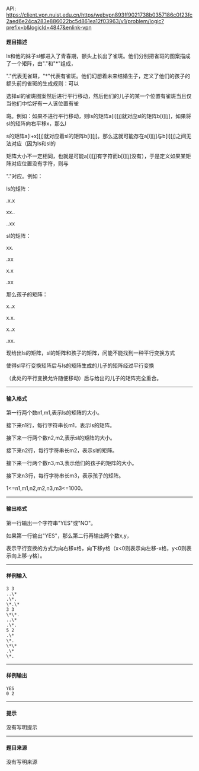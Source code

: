 API: https://client.vpn.nuist.edu.cn/https/webvpn893ff9021738b0357186c0f23fc2aed6e24ca283e886022bc5d861ea12f03963/v1/problem/logic?prefix=b&logicId=4847&enlink-vpn

#### 题目描述

ls和他的妹子sl都进入了青春期，额头上长出了雀斑。他们分别把雀斑的图案描成了一个矩阵，由"."和"\*"组成，

"."代表无雀斑，"\*"代表有雀斑。他们幻想着未来结婚生子，定义了他们的孩子的额头前的雀斑的生成规则：可以

选择sl的雀斑图案然后进行平行移动，然后他们的儿子的某一个位置有雀斑当且仅当他们中恰好有一人该位置有雀

斑。例如：如果不进行平行移动，则ls的矩阵a\[i\]\[j\]就对应sl的矩阵b\[i\]\[j\]，如果将sl的矩阵向右平移x，那么l

s的矩阵a\[i+x\]\[j\]就对应着sl的矩阵b\[i\]\[j\]。那么这就可能存在a\[i\]\[j\]与b\[i\]\[j\]之间无法对应（因为ls和sl的

矩阵大小不一定相同，也就是可能a\[i\]\[j\]有字符而b\[i\]\[j\]没有），于是定义如果某矩阵对应位置没有字符，则与

"."对应。例如：

ls的矩阵：

.x.x

xx..

..xx

sl的矩阵：

xx.

.xx

x.x

.xx

那么孩子的矩阵：

x..x

x.x.

x..x

.xx.

现给出ls的矩阵，sl的矩阵和孩子的矩阵，问能不能找到一种平行变换方式

使得sl平行变换矩阵后与ls的矩阵生成的儿子的矩阵经过平行变换

（此处的平行变换允许随便移动）后与给出的儿子的矩阵完全重合。

---

#### 输入格式

第一行两个数n1,m1,表示ls的矩阵的大小。

接下来n1行，每行字符串长m1，表示ls的矩阵。

接下来一行两个数n2,m2,表示sl的矩阵的大小。

接下来n2行，每行字符串长m2，表示sl的矩阵。

接下来一行两个数n3,m3,表示他们的孩子的矩阵的大小。

接下来n3行，每行字符串长m3，表示孩子的矩阵。

1<=n1,m1,n2,m2,n3,m3<=1000。

---

#### 输出格式

第一行输出一个字符串"YES"或"NO"。

如果第一行输出"YES"，那么第二行再输出两个数x,y，

表示平行变换的方式为向右移x格，向下移y格（x<0则表示向左移-x格，y<0则表示向上移-y格）。

---

#### 样例输入
```
3 3
..\*
.\*.
\*.\*
3 3
\*\*.
..\*
.\*.
5 2
.\*
\*.
\*\*
.\*
\*.
```

---

#### 样例输出
```
YES
0 2
```

---

#### 提示

没有写明提示

---

#### 题目来源

没有写明来源